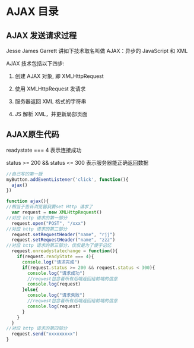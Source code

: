 

# AJAX 目录



## AJAX 发送请求过程

Jesse James Garrett 讲如下技术取名叫做 AJAX：异步的 JavaScript 和 XML

AJAX 技术包括以下四步:

1. 创建 AJAX 对象, 即 XMLHttpRequest 

2. 使用 XMLHttpRequest 发请求

3. 服务器返回 XML 格式的字符串

4. JS 解析 XML，并更新局部页面

   

## AJAX原生代码

readystate === 4 表示连接成功

status >= 200 && status <= 300 表示服务器能正确返回数据

```javascript
//自己写的第一版
myButton.addEventListener('click', function(){
  ajax()
})

function ajax(){
//相当于告诉浏览器我要set Http 请求了
  var request = new XMLHttpRequest()
//对应 http 请求的第一部分
  request.open("POST", "/xxx")
//对应 http 请求的第二部分
  request.setRequestHeader("name", "rjj")
  request.setRequestHeader("name", "zzz")
//对应 http 请求的第三部分，仅仅是为了便于记忆
  request.onreadystatechange = function(){
    if(request.readyState === 4){
      console.log("请求完成")
      if(request.status >= 200 && request.status < 300){
        console.log("请求成功")
        //request包含着所有后端返回给前端的信息
        console.log(request)
      }else{
        console.log("请求失败")
        //request包含着所有后端返回给前端的信息
        console.log(request)
      }
    }
  }
//对应 http 请求的第四部分
  request.send("xxxxxxxxx")
}
```
